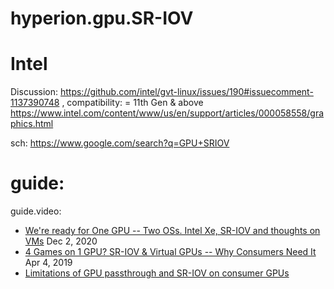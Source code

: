 # hyperion.gpu.SR-IOV

# Intel
Discussion: https://github.com/intel/gvt-linux/issues/190#issuecomment-1137390748 , compatibility: = 11th Gen &amp; above https://www.intel.com/content/www/us/en/support/articles/000058558/graphics.html

sch: https://www.google.com/search?q=GPU+SRIOV

# guide:
guide.video:
- [We're ready for One GPU -- Two OSs. Intel Xe, SR-IOV and thoughts on VMs](https://youtu.be/IXUS1W7Ifys) Dec 2, 2020
- [4 Games on 1 GPU? SR-IOV & Virtual GPUs -- Why Consumers Need It](https://youtu.be/11Fs0NHgzIY) Apr 4, 2019
- [Limitations of GPU passthrough and SR-IOV on consumer GPUs]([url](https://youtu.be/3PG4xDaAIPk))
